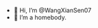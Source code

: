 - 👋 Hi, I’m @WangXianSen07
- 👀 I’m a homebody.

<!---
WangXianSen07/WangXianSen07 is a ✨ special ✨ repository because its `README.md` (this file) appears on your GitHub profile.
You can click the Preview link to take a look at your changes.
--->
